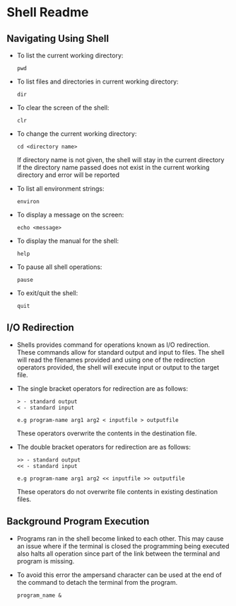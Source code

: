 # Shell Readme

## Navigating Using Shell

- To list the current working directory:
	```
	pwd
	```
- To list files and directories in current working directory:
	```
	dir
	```
- To clear the screen of the shell:
	```
	clr
	```
- To change the current working directory:
	```
	cd <directory name>
	```
	If directory name is not given, the shell will stay in the current directory <br>
	If the directory name passed does not exist in the current working directory and error will be reported

- To list all environment strings:
	```
	environ
	```

- To display a message on the screen:
	```
	echo <message>
	```

- To display the manual for the shell:
	```
	help
	```

- To pause all shell operations:
	```
	pause
	```

- To exit/quit the shell:
	```
	quit
	```

## I/O Redirection
- Shells provides command for operations known as I/O redirection. These commands allow for standard output and input to files. The shell will read the filenames provided and using one of the redirection operators provided, the shell will execute input or output to the target file. <br>

- The single bracket operators for redirection are as follows:
	```
	> - standard output
	< - standard input

	e.g program-name arg1 arg2 < inputfile > outputfile
	```
	These operators overwrite the contents in the destination file.

- The double bracket operators for redirection are as follows:
	```
	>> - standard output
	<< - standard input

	e.g program-name arg1 arg2 << inputfile >> outputfile
	```
	These operators do not overwrite file contents in existing destination files.

## Background Program Execution
- Programs ran in the shell become linked to each other. This may cause an issue where if the terminal is closed the programming being executed also halts all operation since part of the link between the terminal and program is missing.

- To avoid this error the ampersand character can be used at the end of the command to detach the terminal from the program.
	```
	program_name &
	```

##
